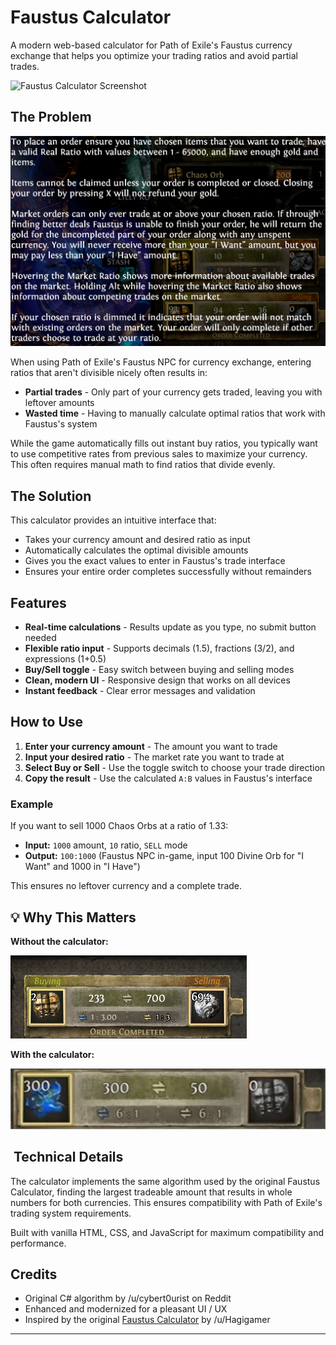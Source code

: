 # Faustus Calculator

A modern web-based calculator for Path of Exile's Faustus currency exchange that helps you optimize your trading ratios and avoid partial trades.

![Faustus Calculator Screenshot]()

## The Problem

![Faustus Currency Exchange](static/faustus-currency-exchange.png)

When using Path of Exile's Faustus NPC for currency exchange, entering ratios that aren't divisible nicely often results in:

- **Partial trades** - Only part of your currency gets traded, leaving you with leftover amounts
- **Wasted time** - Having to manually calculate optimal ratios that work with Faustus's system

While the game automatically fills out instant buy ratios, you typically want to use competitive rates from previous sales to maximize your
currency. This often requires manual math to find ratios that divide evenly.

## The Solution

This calculator provides an intuitive interface that:

- Takes your currency amount and desired ratio as input
- Automatically calculates the optimal divisible amounts
- Gives you the exact values to enter in Faustus's trade interface
- Ensures your entire order completes successfully without remainders

## Features

- **Real-time calculations** - Results update as you type, no submit button needed
- **Flexible ratio input** - Supports decimals (1.5), fractions (3/2), and expressions (1+0.5)
- **Buy/Sell toggle** - Easy switch between buying and selling modes
- **Clean, modern UI** - Responsive design that works on all devices
- **Instant feedback** - Clear error messages and validation

## How to Use

1. **Enter your currency amount** - The amount you want to trade
2. **Input your desired ratio** - The market rate you want to trade at
3. **Select Buy or Sell** - Use the toggle switch to choose your trade direction
4. **Copy the result** - Use the calculated `A:B` values in Faustus's interface

### Example

If you want to sell 1000 Chaos Orbs at a ratio of 1.33:

- **Input:** `1000` amount, `10` ratio, `SELL` mode
- **Output:** `100:1000` (Faustus NPC in-game, input 100 Divine Orb for "I Want" and 1000 in "I Have")

This ensures no leftover currency and a complete trade.

## 💡 Why This Matters

**Without the calculator:**

![Partial Incompleted Trade](static/partial-trade.png)

**With the calculator:**

![Completed Trade](static/completed-trade.png)

## ️ Technical Details

The calculator implements the same algorithm used by the original Faustus Calculator, finding the largest tradeable amount that results in whole
numbers for both currencies. This ensures compatibility with Path of Exile's trading system requirements.

Built with vanilla HTML, CSS, and JavaScript for maximum compatibility and performance.

## Credits

- Original C# algorithm by /u/cybert0urist on Reddit
- Enhanced and modernized for a pleasant UI / UX
- Inspired by the original [Faustus Calculator](https://github.com/Hagigamer/FaustusCalculator) by /u/Hagigamer

---